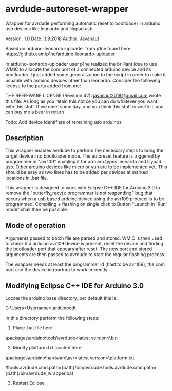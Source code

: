 # avrdude-autoreset-wrapper
Wrapper for avrdude performing automatic reset to bootloader
in arduino usb devices like leonardo and lilypad usb

Version: 1.0
Date: 3.9.2018
Author: Javanaut

Based on arduino-leonardo-uploader from p1ne found here:
https://github.com/p1ne/arduino-leonardo-uploader

In arduino-leonardo-uploader user p1ne realized the brilliant idea to use WMIC
to allocate the com port of a connected arduino device and its bootloader.
I just added some generalization to the script in order to make it usuable
with arduino devices other than leonardo. Consider the following license to
the parts added from me:

THE BEER-WARE LICENSE (Revision 42):
<javanaut2018@gmail.com> wrote this file. As long as you retain this notice you
can do whatever you want with this stuff. If we meet some day, and you think
this stuff is worth it, you can buy me a beer in return

Todo:
Add device identifiers of remaining usb arduinos

Description
-----------

This wrapper enables avrdude to perform the necessary steps to bring the target
device into bootloader mode. The autoreset feature is triggered by programmer
id "avr109" enabling it for arduino types leonardo and lilypad usb. Other arduino
devices like micro or yun are to be implemented yet. This should be easy as two
lines has to be added per devices at marked locations in .bat file.

This wrapper is designed to work with Eclipse C++ IDE for Arduino 3.0 to remove the
"butterfly_recv(): programmer is not responding" bug that occurs when a usb based
arduino device using the avr109 protocol is to be programmed. Compiling + flashing on
single click to Button "Launch in 'Run' mode" shall then be possible.

Mode of operation
-----------------

Arguments passed to batch file are parsed and stored. WMIC is then used to
check if a arduino avr109 device is present, reset the device and finding the 
bootloader port that appears after reset. The new port and stored arguments
are then passed to avrdude to start the regular flashing process.

The wrapper needs at least the programmer id (hast to be avr109), the com port
and the device id (partno) to work correctly.

Modifying Eclipse C++ IDE for Arduino 3.0
-----------------------------------------

Locate the arduino base directory, per default this is:

C:\Users\<Username>\.arduinocdt

In this directory perform the following steps:

1. Place .bat file here:

\packages\arduino\tools\avrdude\<latest version>\bin

2. Modify platform.txt located here:

\packages\arduino\hardware\avr\<latest version>\platform.txt

#tools.avrdude.cmd.path={path}/bin/avrdude
tools.avrdude.cmd.path={path}/bin/avrdude_wrapper.bat

3. Restart Eclipse
